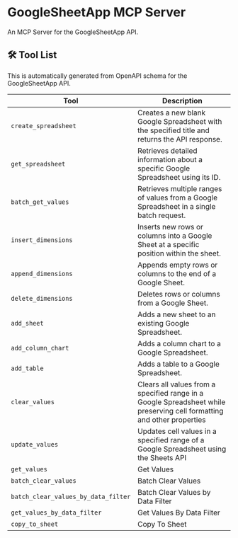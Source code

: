 # GoogleSheetApp MCP Server

An MCP Server for the GoogleSheetApp API.

## 🛠️ Tool List

This is automatically generated from OpenAPI schema for the GoogleSheetApp API.


| Tool | Description |
|------|-------------|
| `create_spreadsheet` | Creates a new blank Google Spreadsheet with the specified title and returns the API response. |
| `get_spreadsheet` | Retrieves detailed information about a specific Google Spreadsheet using its ID. |
| `batch_get_values` | Retrieves multiple ranges of values from a Google Spreadsheet in a single batch request. |
| `insert_dimensions` | Inserts new rows or columns into a Google Sheet at a specific position within the sheet. |
| `append_dimensions` | Appends empty rows or columns to the end of a Google Sheet. |
| `delete_dimensions` | Deletes rows or columns from a Google Sheet. |
| `add_sheet` | Adds a new sheet to an existing Google Spreadsheet. |
| `add_column_chart` | Adds a column chart to a Google Spreadsheet. |
| `add_table` | Adds a table to a Google Spreadsheet. |
| `clear_values` | Clears all values from a specified range in a Google Spreadsheet while preserving cell formatting and other properties |
| `update_values` | Updates cell values in a specified range of a Google Spreadsheet using the Sheets API |
| `get_values` | Get Values |
| `batch_clear_values` | Batch Clear Values |
| `batch_clear_values_by_data_filter` | Batch Clear Values by Data Filter |
| `get_values_by_data_filter` | Get Values By Data Filter |
| `copy_to_sheet` | Copy To Sheet |
